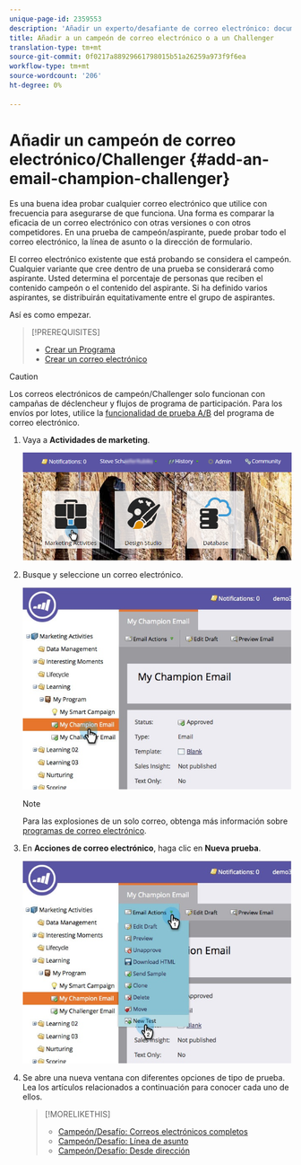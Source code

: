 ```yaml
---
unique-page-id: 2359553
description: 'Añadir un experto/desafiante de correo electrónico: documentos de marketing: documentación del producto'
title: Añadir a un campeón de correo electrónico o a un Challenger
translation-type: tm+mt
source-git-commit: 0f0217a88929661798015b51a26259a973f9f6ea
workflow-type: tm+mt
source-wordcount: '206'
ht-degree: 0%

---
```



# Añadir un campeón de correo electrónico/Challenger {#add-an-email-champion-challenger}

Es una buena idea probar cualquier correo electrónico que utilice con frecuencia para asegurarse de que funciona. Una forma es comparar la eficacia de un correo electrónico con otras versiones o con otros competidores. En una prueba de campeón/aspirante, puede probar todo el correo electrónico, la línea de asunto o la dirección de formulario.

El correo electrónico existente que está probando se considera el campeón. Cualquier variante que cree dentro de una prueba se considerará como aspirante. Usted determina el porcentaje de personas que reciben el contenido campeón o el contenido del aspirante. Si ha definido varios aspirantes, se distribuirán equitativamente entre el grupo de aspirantes.

Así es como empezar.

>[!PREREQUISITES]
>
>* [Crear un Programa](/help/marketo/product-docs/core-marketo-concepts/programs/creating-programs/create-a-program.md)
>* [Crear un correo electrónico](/help/marketo/product-docs/email-marketing/general/creating-an-email/create-an-email.md)


>[!CAUTION]
>
>Los correos electrónicos de campeón/Challenger solo funcionan con campañas de déclencheur y flujos de programa de participación. Para los envíos por lotes, utilice la [funcionalidad de prueba A/B](/help/marketo/product-docs/email-marketing/email-programs/email-program-actions/email-test-a-b-test/add-an-a-b-test.md) del programa de correo electrónico.

1. Vaya a **Actividades de marketing**.

   ![](assets/login-marketing-activities.png)

1. Busque y seleccione un correo electrónico.

   ![](assets/champion1.jpg)

   >[!NOTE]
   >
   >Para las explosiones de un solo correo, obtenga más información sobre [programas de correo electrónico](/help/marketo/product-docs/email-marketing/email-programs/creating-an-email-program/create-an-email-program.md).

1. En **Acciones de correo electrónico**, haga clic en **Nueva prueba**.

   ![](assets/chmapion2.jpg)

1. Se abre una nueva ventana con diferentes opciones de tipo de prueba. Lea los artículos relacionados a continuación para conocer cada uno de ellos.

   >[!MORELIKETHIS]
   >
   >* [Campeón/Desafío: Correos electrónicos completos](/help/marketo/product-docs/email-marketing/general/functions-in-the-editor/email-tests-champion-challenger/champion-challenger-whole-emails.md)
   >* [Campeón/Desafío: Línea de asunto](/help/marketo/product-docs/email-marketing/general/functions-in-the-editor/email-tests-champion-challenger/champion-challenger-subject-line.md)
   >* [Campeón/Desafío: Desde dirección](/help/marketo/product-docs/email-marketing/general/functions-in-the-editor/email-tests-champion-challenger/champion-challenger-from-address.md)

